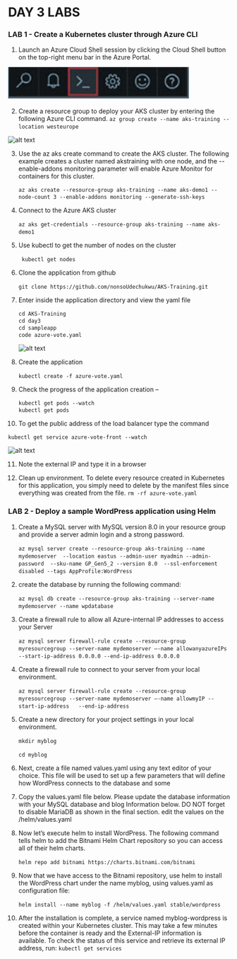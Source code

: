 # DAY 3 LABS


### LAB 1 -  Create a Kubernetes cluster through Azure CLI

1. Launch an Azure Cloud Shell session by clicking the Cloud Shell button on the top-right menu bar in the Azure Portal.


  ![alt text](../img/az-shell.png "Azure Shell")


2. Create a resource group to deploy your AKS cluster by entering the following Azure CLI
command.
   ``` az group create --name aks-training --location westeurope ```

  ![alt text](../img/az-rg.png "Azure Shell")


3. Use the az aks create command to create the AKS cluster. The following example creates a cluster named akstraining with one node, and the --enable-addons monitoring parameter will enable Azure Monitor for containers for this cluster.
    ``` 
   az aks create --resource-group aks-training --name aks-demo1 --node-count 3 --enable-addons monitoring --generate-ssh-keys
    ```

4. Connect to the Azure AKS cluster

     ``` az aks get-credentials --resource-group aks-training --name aks-demo1 ```


5. Use kubectl to get the number of nodes on the cluster
  

   ``` kubectl get nodes```


6. Clone the application from github

    ``` git clone https://github.com/nonsoUdechukwu/AKS-Training.git ```

7. Enter inside the application directory and view the yaml file
   
   ```
   cd AKS-Training
   cd day3
   cd sampleapp
   code azure-vote.yaml
   ```

    ![alt text](../img/app-deploy-code.png "Azure kube App deploy")

8. Create the application
   
   ``` kubectl create -f azure-vote.yaml ```

9. Check the progress of the application creation –
   
   ```
   kubectl get pods --watch
   kubectl get pods
   ```

10. To get the public address of the load balancer type the command
   
   ```
   kubectl get service azure-vote-front --watch
   ```
   ![alt text](../img/app-deploy-code2.png "Azure kuibe App deploy")

11. Note the external IP and type it in a browser


12. Clean up environment. To delete every resource created in Kubernetes for this application, you simply need to delete by the manifest files since everything was created from the file.
   ``` rm -rf azure-vote.yaml ```




### LAB 2 -  Deploy a sample WordPress application using Helm 


1. Create a MySQL server with MySQL version 8.0 in your resource group  and provide a server admin login  and a strong password.

   ``` az mysql server create --resource-group aks-training --name mydemoserver  --location eastus --admin-user myadmin --admin-password  --sku-name GP_Gen5_2 --version 8.0  --ssl-enforcement disabled --tags AppProfile:WordPress  ```


2.  create the database by running the following command:

     ``` az mysql db create --resource-group aks-training --server-name mydemoserver --name wpdatabase ```

3. Create a firewall rule  to allow all Azure-internal IP addresses to access your Server

   ```az mysql server firewall-rule create --resource-group myresourcegroup --server-name mydemoserver –-name allowanyazureIPs --start-ip-address 0.0.0.0 --end-ip-address 0.0.0.0 ```

4. Create a firewall rule to connect to your server from your local environment.
   
   ```az mysql server firewall-rule create --resource-group myresourcegroup --server-name mydemoserver –-name allowmyIP --start-ip-address   --end-ip-address  ```

5. Create a new directory for your project settings in your local environment.
   
   ```mkdir myblog   ```

   ```cd myblog ```

6. Next, create a file named values.yaml using any text editor of your choice. This file will be used to set up a few  parameters that will define how WordPress connects to the database and some

7. Copy the values.yaml file below. Please update the database information with your MySQL database and blog Information below. DO NOT forget to disable MariaDB as shown in the final section. edit the values on the /helm/values.yaml
   
8. Now let’s execute helm to install WordPress. The following command tells helm to add the Bitnami Helm Chart repository so you can access all of their helm charts. 

   ```helm repo add bitnami https://charts.bitnami.com/bitnami  ```

9. Now that we have access to the Bitnami repository, use helm to install the WordPress chart under the name myblog, using values.yaml as configuration file:
   
   ```helm install --name myblog -f /helm/values.yaml stable/wordpress ```

10. After the installation is complete, a service named myblog-wordpress is created within your Kubernetes cluster. This may take a few minutes before the container is ready and the  External-IP information is available. To check the status of this service and retrieve its external IP address, run:
        ```kubectl get services ```

